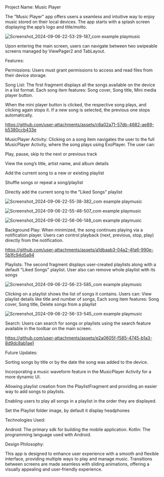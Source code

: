 Project Name: Music Player

The "Music Player" app offers users a seamless and intuitive way to enjoy music stored on their local devices. The app starts with a splash screen displaying the app’s logo and title/motto. 

![Screenshot_2024-09-06-22-53-29-187_com example playmusic](https://github.com/user-attachments/assets/ee33f4ad-9d1e-43f1-a578-14a645e84687)

Upon entering the main screen, users can navigate between two swipeable screens managed by ViewPager2 and TabLayout.

Features:

Permissions: Users must grant permissions to access and read files from their device storage.

Song List: The first fragment displays all the songs available on the device in a list format. Each song item features:
Song cover,
Song title,
Mini media player button.

When the mini player button is clicked, the respective song plays, and clicking again stops it. If a new song is selected, the previous one stops automatically.

https://github.com/user-attachments/assets/c6a02a71-57db-4682-ae89-b5380ccb433e

MusicPlayer Activity: Clicking on a song item navigates the user to the full MusicPlayer Activity, where the song plays using ExoPlayer. The user can:

Play, pause, skip to the next or previous track

View the song’s title, artist name, and album details

Add the current song to a new or existing playlist

Shuffle songs or repeat a song/playlist

Directly add the current song to the "Liked Songs" playlist

![Screenshot_2024-09-06-22-55-38-382_com example playmusic](https://github.com/user-attachments/assets/6351cf8e-e85c-4853-a9c1-e12426adc2ee)

![Screenshot_2024-09-06-22-55-48-507_com example playmusic](https://github.com/user-attachments/assets/00faef30-2657-4b1b-a1c7-8c12233c3272)

![Screenshot_2024-09-06-22-56-06-148_com example playmusic](https://github.com/user-attachments/assets/d0c03700-9e9d-4a8d-99ab-918904fff7a0)

Background Play: When minimized, the song continues playing via a notification player. Users can control playback (next, previous, stop, play) directly from the notification.

https://github.com/user-attachments/assets/a1dbaab3-04a2-4fa6-990e-5b1fc94d5a94

Playlists: The second fragment displays user-created playlists along with a default "Liked Songs" playlist. User also can remove whole playlist with its songs

![Screenshot_2024-09-06-22-56-23-585_com example playmusic](https://github.com/user-attachments/assets/22489cf2-8577-471a-a4c7-2caf482f6abf)

Clicking on a playlist shows the list of songs it contains. 
Users can: View playlist details like title and number of songs, Each song item features:
Song cover,
Song title,
Delete songs from a playlist

![Screenshot_2024-09-06-22-56-33-545_com example playmusic](https://github.com/user-attachments/assets/3d9faedf-54f1-461c-ac97-55f29bbeaabc)

Search: Users can search for songs or playlists using the search feature available in the toolbar on the main screen.

https://github.com/user-attachments/assets/e2a0605f-f585-4745-b1a3-8d9dc8ab1ae1

Future Updates:

Sorting songs by title or by the date the song was added to the device.

Incorporating a music waveform feature in the MusicPlayer Activity for a more dynamic UI.

Allowing playlist creation from the PlaylistFragment and providing an easier way to add songs to playlists.

Enabling users to play all songs in a playlist in the order they are displayed.

Set the Playlist folder image, by default it display headphones 

Technologies Used:

Android: The primary sdk for building the mobile application.
Kotlin: The programming language used with Android.

Design Philosophy:

This app is designed to enhance user experience with a smooth and flexible interface, providing multiple ways to play and manage music. Transitions between screens are made seamless with sliding animations, offering a visually appealing and user-friendly experience.

